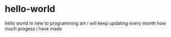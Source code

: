 # hello-world
hello world m new to programming am i will keep updating every month how much progess i have made
